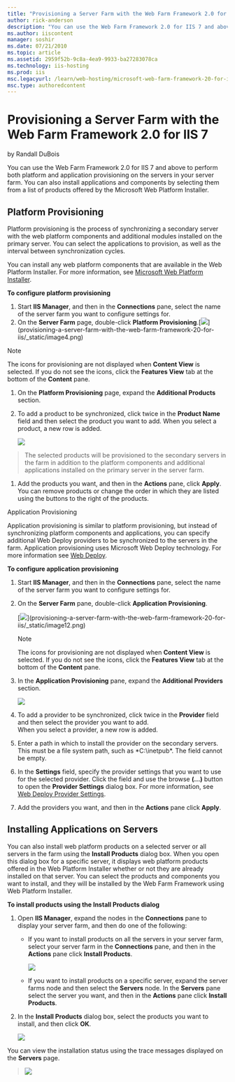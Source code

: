 ```yaml
---
title: "Provisioning a Server Farm with the Web Farm Framework 2.0 for IIS 7 | Microsoft Docs"
author: rick-anderson
description: "You can use the Web Farm Framework 2.0 for IIS 7 and above to perform both platform and application provisioning on the servers in your server farm. You can..."
ms.author: iiscontent
manager: soshir
ms.date: 07/21/2010
ms.topic: article
ms.assetid: 2959f52b-9c8a-4ea9-9933-ba27283078ca
ms.technology: iis-hosting
ms.prod: iis
msc.legacyurl: /learn/web-hosting/microsoft-web-farm-framework-20-for-iis-7/provisioning-a-server-farm-with-the-web-farm-framework-20-for-iis
msc.type: authoredcontent
---
```

Provisioning a Server Farm with the Web Farm Framework 2.0 for IIS 7
====================
by Randall DuBois

You can use the Web Farm Framework 2.0 for IIS 7 and above to perform both platform and application provisioning on the servers in your server farm. You can also install applications and components by selecting them from a list of products offered by the Microsoft Web Platform Installer.

<a id="Platform"></a>

## Platform Provisioning

Platform provisioning is the process of synchronizing a secondary server with the web platform components and additional modules installed on the primary server. You can select the applications to provision, as well as the interval between synchronization cycles.

You can install any web platform components that are available in the Web Platform Installer. For more information, see [Microsoft Web Platform Installer](https://go.microsoft.com/?linkid=9739157 "Microsoft Web Platform Installer").

**To configure platform provisioning**

1. Start **IIS Manager**, and then in the **Connections** pane, select the name of the server farm you want to configure settings for.
2. On the **Server Farm** page, double-click **Platform Provisioning**.[[![](provisioning-a-server-farm-with-the-web-farm-framework-20-for-iis/_static/image6.png)](provisioning-a-server-farm-with-the-web-farm-framework-20-for-iis/_static/image5.png)](provisioning-a-server-farm-with-the-web-farm-framework-20-for-iis/_static/image4.png)

> [!NOTE]
> The icons for provisioning are not displayed when **Content View** is selected. If you do not see the icons, click the **Features View** tab at the bottom of the **Content** pane.


1. On the **Platform Provisioning** page, expand the **Additional Products** section.
2. To add a product to be synchronized, click twice in the **Product Name** field and then select the product you want to add. When you select a product, a new row is added.  
  
    [![](provisioning-a-server-farm-with-the-web-farm-framework-20-for-iis/_static/image9.png)](provisioning-a-server-farm-with-the-web-farm-framework-20-for-iis/_static/image8.png)

> The selected products will be provisioned to the secondary servers in the farm in addition to the platform components and additional applications installed on the primary server in the server farm.


1. Add the products you want, and then in the **Actions** pane, click **Apply**. You can remove products or change the order in which they are listed using the buttons to the right of the products.

Application Provisioning

Application provisioning is similar to platform provisioning, but instead of synchronizing platform components and applications, you can specify additional Web Deploy providers to be synchronized to the servers in the farm. Application provisioning uses Microsoft Web Deploy technology. For more information see [Web Deploy](https://www.iis.net/downloads/microsoft/web-deploy).

**To configure application provisioning**

1. Start **IIS Manager**, and then in the **Connections** pane, select the name of the server farm you want to configure settings for.
2. On the **Server Farm** pane, double-click **Application Provisioning**.  
  
    [[![](provisioning-a-server-farm-with-the-web-farm-framework-20-for-iis/_static/image14.png)](provisioning-a-server-farm-with-the-web-farm-framework-20-for-iis/_static/image13.png)](provisioning-a-server-farm-with-the-web-farm-framework-20-for-iis/_static/image12.png)  
  
    > [!NOTE]
    > The icons for provisioning are not displayed when     **Content View** is selected. If you do not see the icons, click the     **Features View** tab at the bottom of the     **Content** pane.
3. In the **Application Provisioning** pane, expand the **Additional Providers** section.  
  
    [![](provisioning-a-server-farm-with-the-web-farm-framework-20-for-iis/_static/image17.png)](provisioning-a-server-farm-with-the-web-farm-framework-20-for-iis/_static/image16.png)
4. To add a provider to be synchronized, click twice in the **Provider** field and then select the provider you want to add.  
 When you select a provider, a new row is added.
5. Enter a path in which to install the provider on the secondary servers. This must be a file system path, such as *C:\inetpub\*. The field cannot be empty.
6. In the **Settings** field, specify the provider settings that you want to use for the selected provider. Click the field and use the browse **(…)** button to open the **Provider Settings** dialog box. For more information, see [Web Deploy Provider Settings](https://technet.microsoft.com/en-us/library/dd569001(WS.10).aspx).
7. Add the providers you want, and then in the **Actions** pane click **Apply**.

## Installing Applications on Servers

You can also install web platform products on a selected server or all servers in the farm using the **Install Products** dialog box. When you open this dialog box for a specific server, it displays web platform products offered in the Web Platform Installer whether or not they are already installed on that server. You can select the products and components you want to install, and they will be installed by the Web Farm Framework using Web Platform Installer.

**To install products using the Install Products dialog**

1. Open **IIS Manager**, expand the nodes in the **Connections** pane to display your server farm, and then do one of the following: 

    - If you want to install products on all the servers in your server farm, select your server farm in the **Connections** pane, and then in the **Actions** pane click **Install Products**.  
  
        [![](provisioning-a-server-farm-with-the-web-farm-framework-20-for-iis/_static/image19.png)](provisioning-a-server-farm-with-the-web-farm-framework-20-for-iis/_static/image18.png)
    - If you want to install products on a specific server, expand the server farms node and then select the **Servers** node. In the **Servers** pane select the server you want, and then in the **Actions** pane click **Install Products**.
2. In the **Install Products** dialog box, select the products you want to install, and then click **OK**.  
  
    [![](provisioning-a-server-farm-with-the-web-farm-framework-20-for-iis/_static/image21.png)](provisioning-a-server-farm-with-the-web-farm-framework-20-for-iis/_static/image20.png)

You can view the installation status using the trace messages displayed on the **Servers** page.

> [![](provisioning-a-server-farm-with-the-web-farm-framework-20-for-iis/_static/image23.png)](provisioning-a-server-farm-with-the-web-farm-framework-20-for-iis/_static/image22.png)